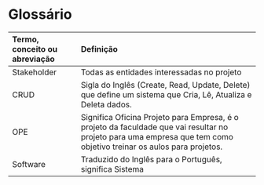 # Glossário

Termo, conceito ou abreviação   | Definição
:------------------------------|:------
Stakeholder | Todas as entidades interessadas no projeto
CRUD        | Sigla do Inglês (Create, Read, Update, Delete) que define um sistema que Cria, Lê, Atualiza e Deleta dados.
OPE         | Significa Oficina Projeto para Empresa, é o projeto da faculdade que vai resultar no projeto para uma empresa que tem como objetivo treinar os aulos para projetos.
Software    | Traduzido do Inglês para o Português, significa Sistema

